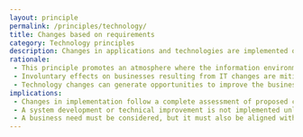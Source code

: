 ```yaml
---
layout: principle
permalink: /principles/technology/
title: Changes based on requirements
category: Technology principles
description: Changes in applications and technologies are implemented only to meet business needs. 
rationale: 
 - This principle promotes an atmosphere where the information environment changes to reflect business needs, rather than changing the business to reflect IT changes. This ensures that the business operation is the basis for any change proposal.
 - Involuntary effects on businesses resulting from IT changes are mitigated.
 - Technology changes can generate opportunities to improve the business process and, subsequently, alter business needs.
implications:
 - Changes in implementation follow a complete assessment of proposed changes, based on the enterprise architecture.
 - A system development or technical improvement is not implemented unless there is a documented business need.
 - A business need must be considered, but it must also be aligned with other enterprise architecture principles. There must be a balance between business needs and IT operations.
---
```

